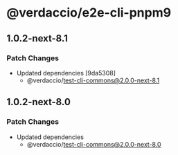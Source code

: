 # @verdaccio/e2e-cli-pnpm9

## 1.0.2-next-8.1

### Patch Changes

- Updated dependencies [9da5308]
  - @verdaccio/test-cli-commons@2.0.0-next-8.1

## 1.0.2-next-8.0

### Patch Changes

- Updated dependencies
  - @verdaccio/test-cli-commons@2.0.0-next-8.0
